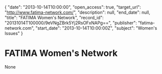 {
  "date": "2013-10-14T10:00:00", 
  "open_access": true, 
  "target_url": "http://www.fatima-network.com/", 
  "description": null, 
  "end_date": null, 
  "title": "FATIMA Women's Network", 
  "record_id": "20131014T100000/9eVNgZBrk5Yj2RsOFxNAPg==", 
  "publisher": "fatima-network.com", 
  "start_date": "2013-10-14T10:00:00Z", 
  "subject": "Women's Issues"
}

# FATIMA Women's Network

None